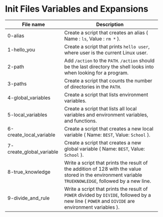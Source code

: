 # Init Files Variables and Expansions

| File name | Description |
|-----------|------------|
|0-alias | Create a script that creates an alias ( Name : `ls`, Value : `rm *` ). |
|1-hello_you | Create a script that prints `hello user`, where user is the current Linux user.|
|2-path | Add `/action` to the `PATH`. `/action` should be the last directory the shell looks into when looking for a program.|
|3-paths | Create a script that counts the number of directories in the `PATH`.|
|4-global_variables | Create a script that lists environment variables.|
|5-local_variables | Create a script that lists all local variables and environment variables, and functions.|
|6-create_local_variable | Create a script that creates a new local variable ( Name: `BEST`, Value: `School` ).|
|7-create_global_variable | Create a script that creates a new global variable ( Name: `BEST`, Value: `School` ).|
|8-true_knowledge | Write a script that prints the result of the addition of 128 with the value stored in the environment variable `TRUEKNOWLEDGE`, followed by a new line. |
|9-divide_and_rule | Write a script that prints the result of `POWER` divided by `DIVIDE`, followed by a new line ( `POWER` and `DIVIDE` are environment variables ).|
